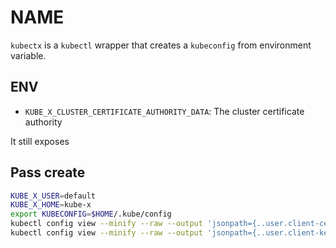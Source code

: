 
# NAME

`kubectx` is a `kubectl` wrapper that creates a `kubeconfig` from environment variable.

## ENV

* `KUBE_X_CLUSTER_CERTIFICATE_AUTHORITY_DATA`: The cluster certificate authority


It still exposes


## Pass create

```bash
KUBE_X_USER=default
KUBE_X_HOME=kube-x
export KUBECONFIG=$HOME/.kube/config
kubectl config view --minify --raw --output 'jsonpath={..user.client-certificate-data}' | pass insert -m "$KUBE_X_HOME/users/$KUBE_X_USER/client-certificate-data"
kubectl config view --minify --raw --output 'jsonpath={..user.client-key-data}' | pass insert -m "$KUBE_X_HOME/users/$KUBE_X_USER/client-key-data"
```

